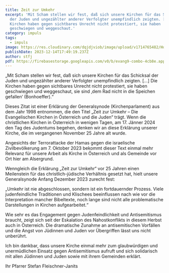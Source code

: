 ```yaml
---
title: Zeit zur Umkehr
excerpt: 'Mit Scham stellen wir fest, daß sich unsere Kirchen für das Schicksal
  der Juden und ungezählter anderer Verfolgter unempfindlich zeigten. […] Die
  Kirchen haben gegen sichtbares Unrecht nicht protestiert, sie haben
  geschwiegen und weggeschaut.'
category: impuls
tags:
  - impuls
image: https://res.cloudinary.com/dqjdjviob/image/upload/v1714765482/Homepage/News/israeli-flag_w2gzij.jpg
publishDate: 2023-12-14T17:49:19.237Z
author: stfj
pdf: https://firebasestorage.googleapis.com/v0/b/evang9-combo-4cb8e.appspot.com/o/zeitung%2FGemeindezeitung202401.pdf?alt=media&token=fda30d3a-cbdb-480c-bf32-bd92264e7171
---
```


„Mit Scham stellen wir fest, daß sich unsere Kirchen für das Schicksal der Juden und ungezählter anderer Verfolgter unempfindlich zeigten. \[…] Die Kirchen haben gegen sichtbares Unrecht nicht protestiert, sie haben geschwiegen und weggeschaut, sie sind ‚dem Rad nicht in die Speichen gefallen‘ (Bonhoeffer).“

Dieses Zitat ist einer Erklärung der Generalsynode (Kirchenparlament) aus dem Jahr 1998 entnommen, die den Titel „Zeit zur Umkehr – Die Evangelischen Kirchen in Österreich und die Juden“ trägt. Wenn die christlichen Kirchen in Österreich in wenigen Tagen, am 17. Jänner 2024 den Tag des Judentums begehen, denken wir an diese Erklärung unserer Kirche, die im vergangenen November 25 Jahre alt wurde.

Angesichts der Terrorattacke der Hamas gegen die israelische Zivilbevölkerung am 7. Oktober 2023 bekommt dieser Text einmal mehr Relevanz für unsere Arbeit als Kirche in Österreich und als Gemeinde vor Ort hier am Alsergrund.

Wenngleich die Erklärung „Zeit zur Umkehr“ vor 25 Jahren einen Meilenstein für das christlich-jüdische Verhältnis gesetzt hat, hielt unsere Generalsynode Anfang Dezember 2023 zurecht fest:

„Umkehr ist nie abgeschlossen, sondern ist ein fortdauernder Prozess. Viele judenfeindliche Traditionen und Klischees beeinflussen nach wie vor die Interpretation mancher Bibeltexte, noch lange sind nicht alle problematische Darstellungen in Kirchen aufgearbeitet.“

Wie sehr es das Engagement gegen Judenfeindlichkeit und Antisemitismus braucht, zeigt sich seit der Eskalation des Nahostkonflikts in diesem Herbst auch in Österreich. Die dramatische Zunahme an antisemitischen Vorfällen und die Angst von Jüdinnen und Juden vor Übergriffen lässt uns nicht unberührt.

Ich bin dankbar, dass unsere Kirche einmal mehr zum glaubwürdigen und unermüdlichen Einsatz gegen Antisemitismus aufruft und sich solidarisch mit allen Jüdinnen und Juden sowie mit ihrem Gemeinden erklärt.

Ihr Pfarrer Stefan Fleischner-Janits
